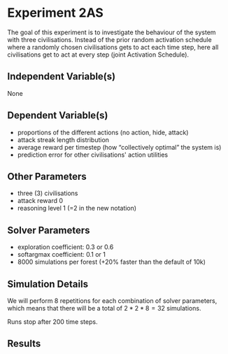 # Experiment 2AS

The goal of this experiment is to investigate the behaviour of the system with three civilisations. Instead of the prior random activation schedule where a randomly chosen civilisations gets to act each time step, here all civilisations get to act at every step (joint Activation Schedule).

## Independent Variable(s)

None

## Dependent Variable(s)

- proportions of the different actions (no action, hide, attack)
- attack streak length distribution
- average reward per timestep (how “collectively optimal” the system is)
- prediction error for other civilisations' action utilities

## Other Parameters

- three (3) civilisations
- attack reward 0
- reasoning level 1 (=2 in the new notation)

## Solver Parameters
- exploration coefficient: 0.3 or 0.6
- softargmax coefficient: 0.1 or 1
- 8000 simulations per forest (+20% faster than the default of 10k)

## Simulation Details

We will perform 8 repetitions for each combination of solver parameters, which means that there will be a total of $2 * 2 * 8 = 32$ simulations.

Runs stop after 200 time steps.

## Results


